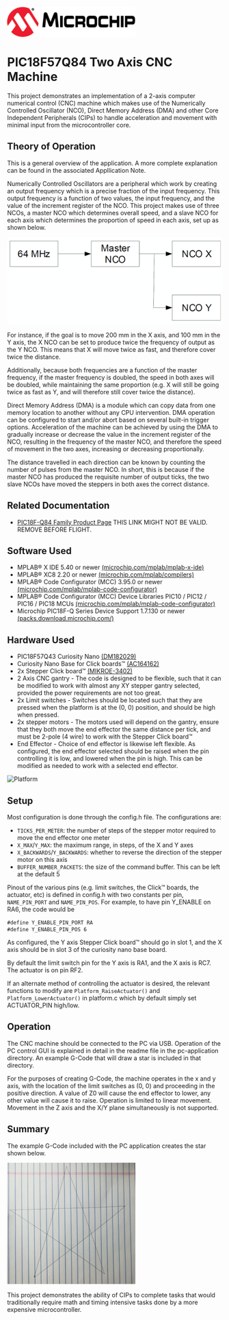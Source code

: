 <a href="https://www.microchip.com" rel="nofollow"><img src="images/microchip.png" alt="MCHP" width="300"/></a>

# PIC18F57Q84 Two Axis CNC Machine

This project demonstrates an implementation of a 2-axis computer numerical
control (CNC) machine which makes use of the Numerically Controlled Oscillator (NCO), Direct Memory Address (DMA) and other Core Independent Peripherals
(CIPs) to handle acceleration and movement with minimal input from the
microcontroller core.


## Theory of Operation

This is a general overview of the application. A more complete explanation can
 be found in the associated Appllication Note.

 Numerically Controlled Oscillators are a peripheral which work by creating
 an output frequency which is a precise fraction of the input frequency.
 This output frequency is a function of two values, the input frequency, and the
 value of the increment register of the NCO.
 This project makes use of three NCOs, a master NCO which determines overall speed,
  and a slave NCO for each axis which determines the proportion of speed in each
  axis, set up as shown below.

   ![CNC Overview](images/cnc.png)

For instance, if the goal is to move 200 mm in the X axis, and 100 mm in the Y
axis, the X NCO can be set to produce twice the frequency of output as the
Y NCO. This means that X will move twice as fast, and therefore cover twice
the distance.

Additionally, because both frequencies are a function of the master
frequency, if the master frequency is doubled, the speed in both axes will be
doubled, while maintaining the same proportion (e.g. X will still be going twice
as fast as Y, and will therefore still cover twice the distance).

Direct Memory Address (DMA) is a module which can copy data from one memory
location to another without any CPU intervention. DMA operation can be configured to start and/or abort based on several built-in trigger options. Acceleration of the machine can be achieved by using the DMA to gradually increase or decrease the value in the increment register of the NCO, resulting in the frequency of the master NCO, and therefore the speed of movement in the two axes, increasing or decreasing proportionally.

The distance travelled in each direction can be known by counting the number of
pulses from the master NCO. In short, this is because if the master
NCO has produced the requisite number of output ticks, the two slave NCOs have
moved the steppers in both axes the correct distance.


## Related Documentation

<!-- - [AN1234 - Whatever the Title Is](https://www.microchip.com/design-centers/8-bit/pic-mcus/device-selection/pic18f-q84-product-family) THIS LINK MIGHT NOT BE VALID. REMOVE BEFORE FLIGHT. -->
- [PIC18F-Q84 Family Product Page](https://www.microchip.com/design-centers/8-bit/pic-mcus/device-selection/pic18f-q84-product-family) THIS LINK MIGHT NOT BE VALID. REMOVE BEFORE FLIGHT.


## Software Used


- MPLAB® X IDE 5.40 or newer [(microchip.com/mplab/mplab-x-ide)](http://www.microchip.com/mplab/mplab-x-ide)
- MPLAB® XC8 2.20 or newer [(microchip.com/mplab/compilers)](http://www.microchip.com/mplab/compilers)
- MPLAB® Code Configurator (MCC) 3.95.0 or newer [(microchip.com/mplab/mplab-code-configurator)](https://www.microchip.com/mplab/mplab-code-configurator)
- MPLAB® Code Configurator (MCC) Device Libraries PIC10 / PIC12 / PIC16 / PIC18 MCUs [(microchip.com/mplab/mplab-code-configurator)](https://www.microchip.com/mplab/mplab-code-configurator)
- Microchip PIC18F-Q Series Device Support 1.7.130 or newer [(packs.download.microchip.com/)](https://packs.download.microchip.com/)

## Hardware Used


- PIC18F57Q43 Curiosity Nano [(DM182029)](https://www.microchip.com/Developmenttools/ProductDetails/DM164150)
- Curiosity Nano Base for Click boards™ [(AC164162)](https://www.microchip.com/Developmenttools/ProductDetails/AC164162)
- 2x Stepper Click board™ [(MIKROE-3402)](https://www.mikroe.com/stepper-click)
- 2 Axis CNC gantry - The code is designed to be flexible, such that it can
be modified to work with almost any XY stepper gantry selected, provided
the power requirements are not too great.
- 2x Limit switches - Switches should be located such that they are pressed when
the platform is at the (0, 0) position, and should be high when pressed.
- 2x stepper motors - The motors used will depend on the gantry, ensure
that they both move the end effector the same distance per tick, and must be
2-pole (4 wire) to work with the Stepper Click board™
- End Effector - Choice of end effector is likewise left flexible. As configured,
the end effector selected should be raised when the pin controlling it is low,
and lowered when the pin is high. This can be modified as needed to work with
a selected end effector.

![Platform](images/platform.png)

## Setup

Most configuration is done through the config.h file. The configurations are:

- `TICKS_PER_METER`: the number of steps of the stepper motor required to move the
end effector one meter
- `X_MAX`/`Y_MAX`: the maximum range, in steps, of the X and Y axes
- `X_BACKWARDS`/`Y_BACKWARDS`: whether to reverse the direction of the stepper
motor on this axis
- `BUFFER_NUMBER_PACKETS`: the size of the command buffer. This can be left at the
default 5

Pinout of the various pins (e.g. limit switches, the Click™ boards, the
actuator, etc) is defined in config.h with two constants per pin,
 `NAME_PIN_PORT` and `NAME_PIN_POS`.
 For example, to have pin Y_ENABLE on RA6, the code would be

```
#define Y_ENABLE_PIN_PORT RA
#define Y_ENABLE_PIN_POS 6
```

As configured, the Y axis Stepper Click board™ should go in slot 1, and the X
axis should be in slot 3 of the curiosity nano base board.

By default the limit switch pin for the Y axis is RA1, and the X axis is RC7.
The actuator is on pin RF2.

If an alternate method of controlling the actuator is desired, the relevant
functions to modify are `Platform_RaiseActuator()` and `Platform_LowerActuator()` in
platform.c which by default simply set ACTUATOR_PIN high/low.


## Operation

The CNC machine should be connected to the PC via USB. Operation of the PC
control GUI is explained in detail in the readme file in the pc-application
directory. An example G-Code that will draw a star is included in that
directory.

For the purposes of creating G-Code, the machine operates in the x and y axis,
with the location of the limit switches as (0, 0) and proceeding in the
positive direction. A value of Z0 will cause the end effector to lower, any
other value will cause it to raise.  Operation is limited to linear movement.
Movement in the Z axis and the X/Y plane simultaneously is not supported.

## Summary


The example G-Code included with the PC application creates the star shown below.

![Output](images/star.png)

This project demonstrates the ability of CIPs to complete tasks that would
traditionally require math and timing intensive tasks done by a more expensive
microcontroller.
